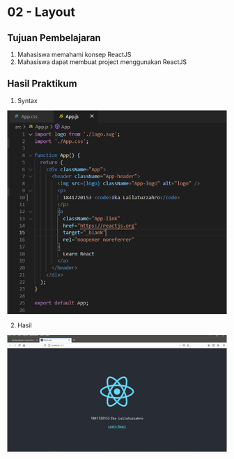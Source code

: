 # 02 - Layout

## Tujuan Pembelajaran

1. Mahasiswa memahami konsep ReactJS
2. Mahasiswa dapat membuat project menggunakan ReactJS

## Hasil Praktikum

1. Syntax

![contoh gambar](img/2.PNG)

2. Hasil

![contoh gambar](img/1.PNG)